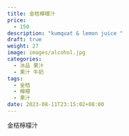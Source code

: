 ```yaml
---
title: 金桔檸檬汁
price:
  - 150
description: "kumquat & lemon juice "
draft: true
weight: 27
image: images/alcohol.jpg
categories:
  - 冰品 果汁
  - 果汁 牛奶
tags:
  - 金桔
  - 檸檬
  - 果汁
date: 2023-08-11T23:15:02+08:00
---
```

金桔檸檬汁